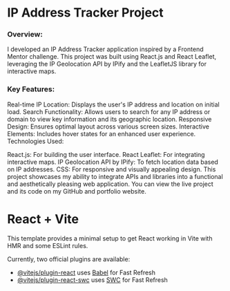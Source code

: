 # IP Address Tracker Project
### Overview:
I developed an IP Address Tracker application inspired by a Frontend Mentor challenge. This project was built using React.js and React Leaflet, leveraging the IP Geolocation API by IPify and the LeafletJS library for interactive maps.

### Key Features:

Real-time IP Location: Displays the user's IP address and location on initial load.
Search Functionality: Allows users to search for any IP address or domain to view key information and its geographic location.
Responsive Design: Ensures optimal layout across various screen sizes.
Interactive Elements: Includes hover states for an enhanced user experience.
Technologies Used:

React.js: For building the user interface.
React Leaflet: For integrating interactive maps.
IP Geolocation API by IPify: To fetch location data based on IP addresses.
CSS: For responsive and visually appealing design.
This project showcases my ability to integrate APIs and libraries into a functional and aesthetically pleasing web application. You can view the live project and its code on my GitHub and portfolio website.









# React + Vite

This template provides a minimal setup to get React working in Vite with HMR and some ESLint rules.

Currently, two official plugins are available:

- [@vitejs/plugin-react](https://github.com/vitejs/vite-plugin-react/blob/main/packages/plugin-react/README.md) uses [Babel](https://babeljs.io/) for Fast Refresh
- [@vitejs/plugin-react-swc](https://github.com/vitejs/vite-plugin-react-swc) uses [SWC](https://swc.rs/) for Fast Refresh
